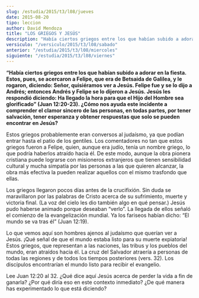 ```yaml
---
slug: /estudia/2015/t3/l08/jueves
date: 2015-08-20
tipo: leccion
author: David Mendoza
title: "LOS GRIEGOS Y JESÚS"
description: "Había ciertos griegos entre los que habían subido a adorar en la fiesta.  Estos, pues, se acercaron a Felipe, que era de Betsaida de Galilea, y le  rogaron, diciendo: Señor, quisiéramos ver a Jesús. Felipe fue y se lo dijo a  Andrés; entonces Andrés y Felipe se lo dijer..."
versiculo: "/versiculo/2015/t3/l08/sabado"
anterior: "/estudia/2015/t3/l08/miercoles"
siguiente: "/estudia/2015/t3/l08/viernes"
---
```


**“Había ciertos griegos entre los que habían subido a adorar en la fiesta. Estos, pues, se acercaron a Felipe, que era de Betsaida de Galilea, y le rogaron, diciendo: Señor, quisiéramos ver a Jesús. Felipe fue y se lo dijo a Andrés; entonces Andrés y Felipe se lo dijeron a Jesús. Jesús les respondió diciendo: Ha llegado la hora para que el Hijo del Hombre sea glorificado” (Juan 12:20-23). ¿Cómo nos ayuda este incidente a comprender el clamor sincero de las personas, en todas partes, por tener salvación, tener esperanza y obtener respuestas que solo se pueden encontrar en Jesús?**

Estos griegos probablemente eran conversos al judaísmo, ya que podían entrar hasta el patio de los gentiles. Los comentadores no tan que estos griegos fueron a Felipe, quien, aunque era judío, tenía un nombre griego, lo que podría haberlos atraído hacia él. De este modo, aunque la obra pionera cristiana puede lograrse con misioneros extranjeros que tienen sensibilidad cultural y mucha simpatía por las personas a las que quieren alcanzar, la obra más efectiva la pueden realizar aquellos con el mismo trasfondo que ellas.

Los griegos llegaron pocos días antes de la crucifixión. Sin duda se maravillaron por las palabras de Cristo acerca de su sufrimiento, muerte y victoria final. (La voz del cielo les dio también algo en qué pensar.) Jesús pudo haberse animado porque deseaban “verlo”. La llegada de ellos señaló el comienzo de la evangelización mundial. Ya los fariseos habían dicho: “El mundo se va tras él” (Juan 12:19).

Lo que vemos aquí son hombres ajenos al judaísmo que querían ver a Jesús. ¡Qué señal de que el mundo estaba listo para su muerte expiatoria! Estos griegos, que representan a las naciones, las tribus y los pueblos del mundo, eran atraídos hacia él. La cruz del Salvador atraería a personas de todas las regiones y de todos los tiempos posteriores (vers. 32). Los discípulos encontrarían el mundo listo para recibir el evangelio.

Lee Juan 12:20 al 32. ¿Qué dice aquí Jesús acerca de perder la vida a fin de ganarla? ¿Por qué diría eso en este contexto inmediato? ¿De qué manera has experimentado lo que está diciendo?
